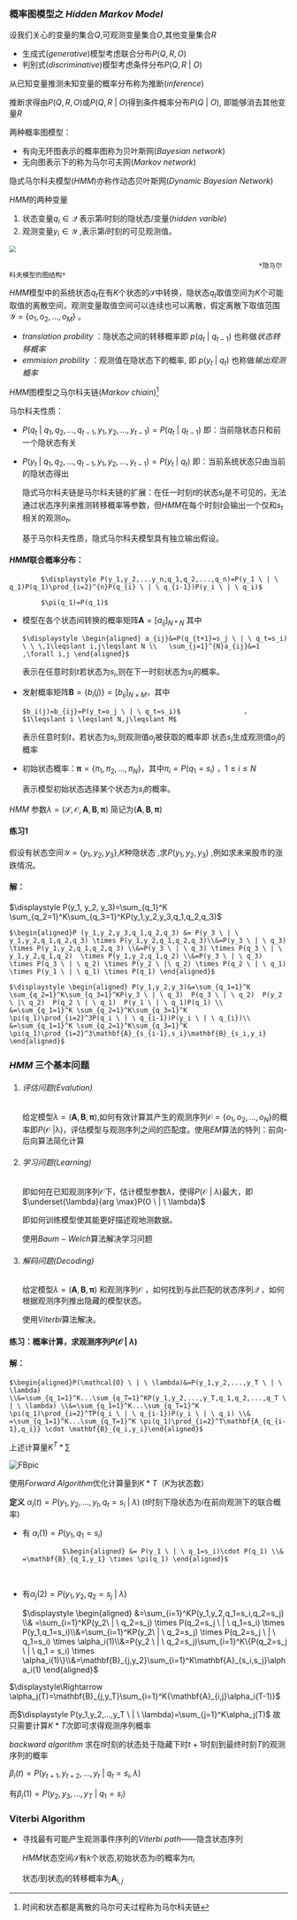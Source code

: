 ### 概率图模型之 $Hidden\ Markov \ Model$

设我们关心的变量的集合$Q$,可观测变量集合$O$,其他变量集合$R$

*   生成式($generative$)模型考虑联合分布$P(Q,R,O)$
*   判别式($discriminative$)模型考虑条件分布$P(Q,R \ |\ O)$

从已知变量推测未知变量的概率分布称为推断($inference$)

推断求得由$P(Q,R,O)$或$P(Q,R \ | \ O)$得到条件概率分布$P(Q\ |\ O)$, 即能够消去其他变量$R$

两种概率图模型：

*   有向无环图表示的概率图称为贝叶斯网$(Bayesian \ network)$ 
*   无向图表示下的称为马尔可夫网($Markov \ network$) 

隐式马尔科夫模型($HMM$)亦称作动态贝叶斯网($Dynamic \ Bayesian \ Network$)

$HMM$的两种变量

1.  状态变量$q_i \in \mathcal{Q}$ 表示第$i$时刻的隐状态/变量($hidden \ varible$)
2.  观测变量$y_i \in \mathcal{Y}$ ,表示第$i$时刻的可见观测值。

<img src="HMM.png" style="zoom:75%" />

                                                                   *隐马尔科夫模型的图结构*

$HMM$模型中的系统状态$q_t$在有$K$个状态的$\mathcal{S}$中转换，隐状态$q_t$取值空间为$K$个可能取值的离散空间，观测变量取值空间可以连续也可以离散，假定离散下取值范围$\mathcal{Y}=\{o_1,o_2,...,o_M\}$ 。

*   $translation\ probility$ ：隐状态之间的转移概率即 $p(q_{t} \ |\ q_{t-1})$ 也称做*状态转移概率*
*   $emmision \ probility$   ：观测值在隐状态下的概率, 即 $p(y_{t} \ | \ q_{t})$ 也称做*输出观测概率*

$HMM$图模型之马尔科夫链($Markov \ chiain$)[^1]

马尔科夫性质：

*   $P(q_t\ | \ q_1,q_2,...,q_{t-1},y_1,y_2,...,y_{t-1})=P(q_t \ | \ q_{t-1})$ 即：当前隐状态只和前一个隐状态有关

*   $P(y_t \ | \ q_1,q_2,...,q_{t-1},y_1,y_2,...,y_{t-1})=P(y_t \ | \ q_t)$    即：当前系统状态只由当前的隐状态得出

    隐式马尔科夫链是马尔科夫链的扩展：在任一时刻$t$的状态$s_t$是不可见的，无法通过状态序列来推测转移概率等参数，但$HMM$在每个时刻$t$会输出一个仅和$s_t$相关的观测$o_t$。

    基于马尔科夫性质，隐式马尔科夫模型具有独立输出假设。

#### $HMM$联合概率分布：

			$\displaystyle P(y_1,y_2,...y_n,q_1,q_2,...,q_n)=P(y_1 \ | \ q_1)P(q_1)\prod_{i=2}^{n}P(q_{i} \ | \ q_{i-1})P(y_i \ | \ q_i)$

			$\pi(q_1)=P(q_1)$

*   模型在各个状态间转换的概率矩阵$\mathbf{A}=[a_{ij}]_{N*N}$ 其中

    	$\displaystyle \begin{aligned} a_{ij}&=P(q_{t+1}=s_j \ | \ q_t=s_i)  \ \ \,1\leqslant i,j\leqslant N \\   \sum_{j=1}^{N}a_{ij}&=1 ,\forall i,j \end{aligned}$ 

    表示在任意时刻$t$若状态为$s_i$,则在下一时刻状态为$s_j$的概率。

*   发射概率矩阵$\mathbf{B}=\{b_i(j)\}=[b_{ij}]_{N\times M}$，其中

    	$b_i(j)=b_{ij}=P(y_t=o_j \ | \ q_t=s_i)$                ，$1\leqslant i \leqslant N,j\leqslant M$ 

    表示任意时刻$t$，若状态为$s_i$,则观测值$o_j$被获取的概率即 状态$s_i$生成观测值$o_j$的概率

*   初始状态概率：$\mathbf{\pi} =\{\pi_1,\pi_2,...,\pi_N\}$，其中$\pi_i = P(q_1=s_i)$   ，$1\leqslant i \leqslant N$

    表示模型初始状态选择某个状态为$s_i$的概率。

$HMM$ 参数$\lambda  = (\mathcal{S},\mathcal{O},\mathbf{A},\mathbf{B},\mathbf{\pi})$ 简记为$(\mathbf{A},\mathbf{B},\mathbf{\pi})$ 

#### 练习1

假设有状态空间$\mathcal{Y} = \{y_1,y_2,y_3\}$,$K$种隐状态 ,求$P(y_1,y_2,y_3)$ ,例如求未来股市的涨跌情况。

#### 解：

   $\displaystyle P(y_1, y_2, y_3)=\sum_{q_1}^K \sum_{q_2=1}^K\sum_{q_3=1}^KP(y_1,y_2,y_3,q_1,q_2,q_3)$
​

	$\begin{aligned}P (y_1,y_2,y_3,q_1,q_2,q_3) &= P(y_3 \ | \ y_1,y_2,q_1,q_2,q_3) \times P(y_1,y_2,q_1,q_2,q_3)\\&=P(y_3 \ | \ q_3) \times P(y_1,y_2,q_1,q_2,q_3) \\&=P(y_3 \ | \ q_3) \times P(q_3 \ | \ y_1,y_2,q_1,q_2)  \times P(y_1,y_2,q_1,q_2) \\&=P(y_3 \ | \ q_3) \times P(q_3 \ | \ q_2) \times P(y_2 \ |\ q_2) \times P(q_2 \ | \ q_1) \times P(y_1 \ | \ q_1) \times P(q_1) \end{aligned}$ 

	$\displaystyle \begin{aligned} P(y_1,y_2,y_3)&=\sum_{q_1=1}^K \sum_{q_2=1}^K\sum_{q_3=1}^KP(y_3 \ | \ q_3)  P(q_3 \ | \ q_2)  P(y_2 \ |\ q_2)  P(q_2 \ | \ q_1)  P(y_1 \ | \ q_1)P(q_1) \\ &=\sum_{q_1=1}^K \sum_{q_2=1}^K\sum_{q_3=1}^K \pi(q_1)\prod_{i=2}^3P(q_i \ | \ q_{i-1})P(y_i \ | \ q_{i})\\ &=\sum_{q_1=1}^K \sum_{q_2=1}^K\sum_{q_3=1}^K \pi(q_1)\prod_{i=2}^3\mathbf{A}_{s_{i-1},s_i}\mathbf{B}_{s_i,y_i} \end{aligned}$ 

### $HMM$ 三个基本问题

1.  ###### 评估问题(Evalution)

    给定模型$\lambda  = (\mathbf{A},\mathbf{B},\mathbf{\pi})$,如何有效计算其产生的观测序列$\mathcal{O}=\{o_1,o_2,...,o_N\}$的概率即$P(\mathcal{O \ | \lambda})$，评估模型与观测序列之间的匹配度。使用$EM$算法的特列：前向-后向算法简化计算

2.  ###### 学习问题(Learning)

    即如何在已知观测序列$\mathcal{O}$下，估计模型参数$\lambda$，使得$P(\mathcal{O} \ | \ \lambda)$最大，即$\underset{\lambda}{arg \max}P(O \ | \ \lambda)$

    即如何训练模型使其能更好描述观地测数据。

    使用$Baum-Welch$算法解决学习问题

3.  ###### 解码问题(Decoding)

    给定模型$\lambda=(\mathbf{A},\mathbf{B},\mathbf{\pi})$ 和观测序列$\mathcal{O}$ ，如何找到与此匹配的状态序列$\mathcal{Q}$ ，如何根据观测序列推出隐藏的模型状态。

    使用$Viterbi$算法解决。



#### 练习：概率计算，求观测序列$P(\mathcal{O} \ | \ \lambda)$

#### 解：
	$\begin{aligned}P(\mathcal{O} \ | \ \lambda)&=P(y_1,y_2,...,y_T \ | \ \lambda) \\&=\sum_{q_1=1}^K...\sum_{q_T=1}^KP(y_1,y_2,...,y_T,q_1,q_2,...,q_T \ | \ \lambda) \\&=\sum_{q_1=1}^K...\sum_{q_T=1}^K \pi(q_1)\prod_{i=2}^TP(q_i \ | \ q_{i-1})P(y_i \ | \ q_i) \\&  =\sum_{q_1=1}^K...\sum_{q_T=1}^K \pi(q_1)\prod_{i=2}^T\mathbf{A_{q_{i-1},q_i}} \cdot \mathbf{B}_{q_i,y_i}\end{aligned}$ 

上述计算量$K^T*\sum$

![FBpic](FBpic.png)

使用$Forward  \ Algorithm$优化计算量到$K*T$（$K$为状态数）

**定义** $\alpha_i(t) = P(y_1,y_2,...,y_t,q_t=s_i \ | \ \lambda)$ ($t$时刻下隐状态为$i$在前向观测下的联合概率)

-   有      $\alpha_i(1)=P(y_1,q_1=s_i)$ 

    	          $\begin{aligned} &= P(y_1 \ | \ q_1=s_i)\cdot P(q_1) \\&  =\mathbf{B}_{q_1,y_1} \times \pi(q_1) \end{aligned}$ 

    ​

-   有$\alpha_j(2) =P(y_1,y_2,q_2=s_j \ | \ \lambda)$ 

    $\displaystyle \begin{aligned} &=\sum_{i=1}^KP(y_1,y_2,q_1=s_i,q_2=s_j) \\& =\sum_{i=1}^KP(y_2\ | \ q_2=s_j) \times P(q_2=s_j \ | \ q_1=s_i) \times P(y_1,q_1=s_i)\\&=\sum_{i=1}^KP(y_2\ | \ q_2=s_j) \times P(q_2=s_j \ | \ q_1=s_i) \times \alpha_i(1)\\&=P(y_2 \ | \ q_2=s_j)\sum_{i=1}^K\{P(q_2=s_j \ | \ q_1 = s_i) \times \alpha_i(1)\}\\&=\mathbf{B}_{j,y_2}\sum_{i=1}^K\mathbf{A}_{s_i,s_j}\alpha_i(1) \end{aligned}$ 


$\displaystyle\Rightarrow \alpha_j(T)=\mathbf{B}_{j,y_T}\sum_{i=1}^K{\mathbf{A}_{i,j}\alpha_i(T-1)}$

而$\displaystyle P(y_1,y_2,...,y_T \ | \ \lambda)=\sum_{j=1}^K\alpha_j(T)​$ 故只需要计算$K*T​$次即可求得观测序列概率

$backward \ algorithm$ 求在$t$时刻的状态处于隐藏下时$t+1$时刻到最终时刻$T$的观测序列的概率

$\beta_i(t)=P(y_{t+1},y_{t+2},...,y_t \ | \ q_t=s_i,\lambda )$

有$\beta_i(1)=P(y_2,y_3,...,y_T \ | \ q_1=s_i)$


### Viterbi Algorithm

*   寻找最有可能产生观测事件序列的$Viterbi \ path$——隐含状态序列

    $HMM$状态空间$\mathcal{S}$有$k$个状态,初始状态为$i$的概率为$\pi_i$

    状态$i$到状态$j$的转移概率为$\mathbf{A}_{i,j}$







































[^1]: 时间和状态都是离散的马尔可夫过程称为马尔科夫链

